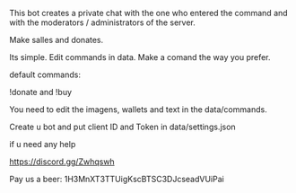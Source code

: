 This bot creates a private chat with the one who entered the command and with the moderators / administrators of the server.

Make salles and donates.

Its simple. Edit commands in data. Make a comand the way you prefer.

default commands:

!donate and !buy

You need to edit the imagens, wallets and text in the data/commands.


Create u bot and put client ID and Token in data/settings.json

if u need any help

https://discord.gg/Zwhqswh

Pay us a beer:
1H3MnXT3TTUigKscBTSC3DJcseadVUiPai
